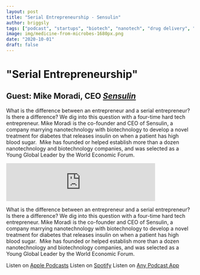 ```yaml
---
layout: post
title: "Serial Entrepreneurship - Sensulin"
author: briggsly
tags: ["podcast", "startups", "biotech", "nanotech", "drug delivery", "diabetes"]
image: img/medicine-from-microbes-1680px.png
date: "2020-10-01"
draft: false
---
```


# "Serial Entrepreneurship" 

## Guest: Mike Moradi, CEO [*Sensulin*](https://www.sensulin.com/)

What is the difference between an entrepreneur and a serial entrepreneur? Is there a difference? We dig into this question with a four-time hard tech entrepreneur. Mike Moradi is the co-founder and CEO of Sensulin, a company marrying nanotechnology with biotechnology to develop a novel treatment for diabetes that releases insulin on when a patient has high blood sugar.  Mike has founded or helped establish more than a dozen nanotechnology and biotechnology companies, and was selected as a Young Global Leader by the World Economic Forum.

<iframe src="https://anchor.fm/tomorrowscale/embed/episodes/Serial-Entrepreneurship-with-Mike-Moradi---Sensulin-e5o61u/a-apcd03" width="400px" height="102px" frameborder="0" scrolling="no"></iframe>

What is the difference between an entrepreneur and a serial entrepreneur? Is there a difference? We dig into this question with a four-time hard tech entrepreneur. Mike Moradi is the co-founder and CEO of Sensulin, a company marrying nanotechnology with biotechnology to develop a novel treatment for diabetes that releases insulin on when a patient has high blood sugar.  Mike has founded or helped establish more than a dozen nanotechnology and biotechnology companies, and was selected as a Young Global Leader by the World Economic Forum.

Listen on [Apple Podcasts](https://podcasts.apple.com/us/podcast/serial-entrepreneurship-with-mike-moradi-sensulin/id1472883653?i=1000451987912)
Listen on [Spotify](https://open.spotify.com/show/6PqybxGA3Qy4L6SpBlPaDc)
Listen on [Any Podcast App](https://anchor.fm/tomorrowscale/episodes/Serial-Entrepreneurship-with-Mike-Moradi---Sensulin-e5o61u)